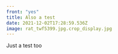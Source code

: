 ```yaml
---
front: "yes"
title: Also a test
date: 2021-12-02T17:28:59.536Z
image: rat_twf5399.jpg.crop_display.jpg
---
```

Just a test too